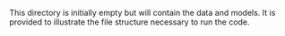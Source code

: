 This directory is initially empty but will contain the data and models. It is provided to illustrate the file structure necessary to run the code. 
